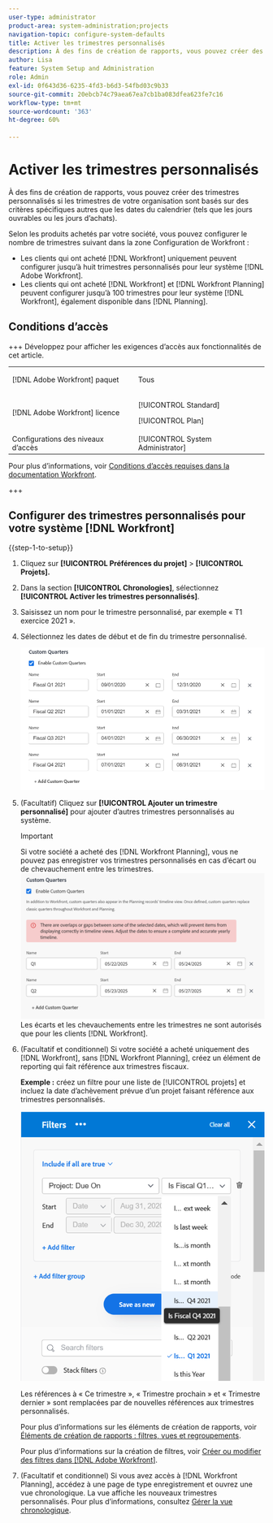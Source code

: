 ```yaml
---
user-type: administrator
product-area: system-administration;projects
navigation-topic: configure-system-defaults
title: Activer les trimestres personnalisés
description: À des fins de création de rapports, vous pouvez créer des trimestres personnalisés si les trimestres de votre organisation sont basés sur des critères spécifiques autres que les dates du calendrier (tels que les jours ouvrables ou les jours d’achats).
author: Lisa
feature: System Setup and Administration
role: Admin
exl-id: 0f643d36-6235-4fd3-b6d3-54fbd03c9b33
source-git-commit: 20ebcb74c79aea67ea7cb1ba083dfea623fe7c16
workflow-type: tm+mt
source-wordcount: '363'
ht-degree: 60%

---
```


# Activer les trimestres personnalisés

<!--Audited: 11/2024-->

À des fins de création de rapports, vous pouvez créer des trimestres personnalisés si les trimestres de votre organisation sont basés sur des critères spécifiques autres que les dates du calendrier (tels que les jours ouvrables ou les jours d’achats).

Selon les produits achetés par votre société, vous pouvez configurer le nombre de trimestres suivant dans la zone Configuration de Workfront :

* Les clients qui ont acheté [!DNL Workfront] uniquement peuvent configurer jusqu’à huit trimestres personnalisés pour leur système [!DNL Adobe Workfront].
* Les clients qui ont acheté [!DNL Workfront] et [!DNL Workfront Planning] peuvent configurer jusqu’à 100 trimestres pour leur système [!DNL Workfront], également disponible dans [!DNL Planning].

## Conditions d’accès

+++ Développez pour afficher les exigences d’accès aux fonctionnalités de cet article.

<table style="table-layout:auto"> 
 <col> 
 <col> 
 <tbody> 
  <tr> 
   <td>[!DNL Adobe Workfront] paquet</td> 
   <td><p>Tous</p></td> 
  </tr> 
  <tr> 
   <td>[!DNL Adobe Workfront] licence</td> 
   <td><p>[!UICONTROL Standard]</p>
       <p>[!UICONTROL Plan]</p></td>
  </tr> 
  <tr> 
   <td>Configurations des niveaux d’accès</td> 
   <td>[!UICONTROL System Administrator]</td> 
  </tr> 
 </tbody> 
</table>

Pour plus d’informations, voir [Conditions d’accès requises dans la documentation Workfront](/help/quicksilver/administration-and-setup/add-users/access-levels-and-object-permissions/access-level-requirements-in-documentation.md).

+++

## Configurer des trimestres personnalisés pour votre système [!DNL Workfront]

{{step-1-to-setup}}

1. Cliquez sur **[!UICONTROL Préférences du projet]** > **[!UICONTROL Projets].**

1. Dans la section **[!UICONTROL Chronologies]**, sélectionnez **[!UICONTROL Activer les trimestres personnalisés]**.

1. Saisissez un nom pour le trimestre personnalisé, par exemple « T1 exercice 2021 ».
1. Sélectionnez les dates de début et de fin du trimestre personnalisé.

   ![Trimestres personnalisés](assets/custom-quarters-nwe.png)

1. (Facultatif) Cliquez sur **[!UICONTROL Ajouter un trimestre personnalisé]** pour ajouter d’autres trimestres personnalisés au système.

   >[!IMPORTANT]
   >
   > Si votre société a acheté des [!DNL Workfront Planning], vous ne pouvez pas enregistrer vos trimestres personnalisés en cas d’écart ou de chevauchement entre les trimestres.
   >![Trimestres personnalisés avec avertissement de chevauchement](assets/custom-quarters-with-overlap-warning.png)
   >Les écarts et les chevauchements entre les trimestres ne sont autorisés que pour les clients [!DNL Workfront].

1. (Facultatif et conditionnel) Si votre société a acheté uniquement des [!DNL Workfront], sans [!DNL Workfront Planning], créez un élément de reporting qui fait référence aux trimestres fiscaux.


   **Exemple :** créez un filtre pour une liste de [!UICONTROL projets] et incluez la date d’achèvement prévue d’un projet faisant référence aux trimestres personnalisés.

   ![Filtre de projet avec trimestres personnalisés](assets/example-of-project-filter-with-custom-quarters.png)

   Les références à « Ce trimestre », « Trimestre prochain » et « Trimestre dernier » sont remplacées par de nouvelles références aux trimestres personnalisés.

   Pour plus d’informations sur les éléments de création de rapports, voir [Éléments de création de rapports : filtres, vues et regroupements](../../../reports-and-dashboards/reports/reporting-elements/reporting-elements-filters-views-groupings.md).

   Pour plus d’informations sur la création de filtres, voir [Créer ou modifier des filtres dans  [!DNL Adobe Workfront]](../../../reports-and-dashboards/reports/reporting-elements/create-filters.md).
1. (Facultatif et conditionnel) Si vous avez accès à [!DNL Workfront Planning], accédez à une page de type enregistrement et ouvrez une vue chronologique. La vue affiche les nouveaux trimestres personnalisés.
Pour plus d’informations, consultez [Gérer la vue chronologique](/help/quicksilver/planning/views/manage-the-timeline-view.md).
